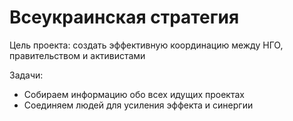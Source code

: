# Всеукраинская стратегия

Цель проекта: создать эффективную координацию между НГО, правительством и активистами

Задачи:

* Собираем информацию обо всех идущих проектах
* Соединяем людей для усиления эффекта и синергии

